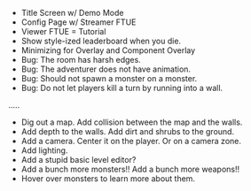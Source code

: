 - Title Screen w/ Demo Mode
- Config Page w/ Streamer FTUE
- Viewer FTUE = Tutorial
- Show style-ized leaderboard when you die.
- Minimizing for Overlay and Component Overlay
- Bug: The room has harsh edges.
- Bug: The adventurer does not have animation.
- Bug: Should not spawn a monster on a monster.
- Bug: Do not let players kill a turn by running into a wall.

.....

- Dig out a map. Add collision between the map and the walls.
- Add depth to the walls. Add dirt and shrubs to the ground.
- Add a camera. Center it on the player. Or on a camera zone.
- Add lighting.
- Add a stupid basic level editor?
- Add a bunch more monsters!! Add a bunch more weapons!!
- Hover over monsters to learn more about them.
